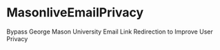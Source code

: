 # MasonliveEmailPrivacy
Bypass George Mason University Email Link Redirection to Improve User Privacy
